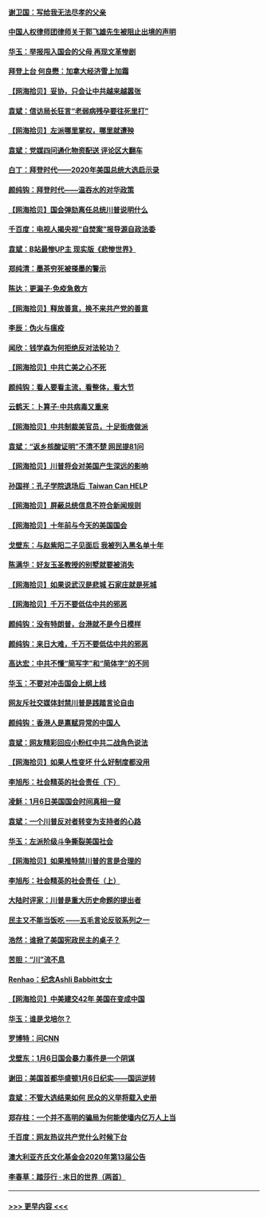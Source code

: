#### [谢卫国：写给我无法尽孝的父亲](../pages/nsc993/n12720325.md?t=01301102) 
#### [中国人权律师团律师关于郭飞雄先生被阻止出境的声明](../pages/nsc993/n12720203.md?t=01301102) 
#### [华玉：举报闯入国会的父母 再现文革惨剧](../pages/nsc993/n12719070.md?t=01301102) 
#### [拜登上台 何良懋：加拿大经济雪上加霜](../pages/nsc993/n12718943.md?t=01301102) 
#### [【网海拾贝】妥协，只会让中共越来越嚣张](../pages/nsc993/n12717392.md?t=01301102) 
#### [袁斌：信访局长狂言“老弱病残孕要往死里打”](../pages/nsc993/n12717343.md?t=01301102) 
#### [【网海拾贝】左派哪里掌权，哪里就遭殃](../pages/nsc993/n12715009.md?t=01301102) 
#### [袁斌：党媒四问通化物资配送 评论区大翻车](../pages/nsc993/n12714950.md?t=01301102) 
#### [白丁：拜登时代——2020年美国总统大选启示录](../pages/nsc993/n12714920.md?t=01301102) 
#### [颜纯钩：拜登时代——温吞水的对华政策](../pages/nsc993/n12713245.md?t=01301102) 
#### [【网海拾贝】国会弹劾离任总统川普说明什么](../pages/nsc993/n12712816.md?t=01301102) 
#### [千百度：电视人揭央视“自焚案”报导源自政法委](../pages/nsc993/n12709760.md?t=01301102) 
#### [袁斌：B站最惨UP主 现实版《悲惨世界》](../pages/nsc993/n12709686.md?t=01301102) 
#### [郑纯清：墨茶穷死被搽墨的警示](../pages/nsc993/n12709262.md?t=01301102) 
#### [陈达：更漏子·免疫急救方](../pages/nsc993/n12709244.md?t=01301102) 
#### [【网海拾贝】释放善意，换不来共产党的善意](../pages/nsc993/n12708361.md?t=01301102) 
#### [李辰：伪火与瘟疫](../pages/nsc993/n12707981.md?t=01301102) 
#### [闻欣：钱学森为何拒绝反对法轮功？](../pages/nsc993/n12707407.md?t=01301102) 
#### [【网海拾贝】中共亡美之心不死](../pages/nsc993/n12707621.md?t=01301102) 
#### [颜纯钩：看人要看主流，看整体，看大节](../pages/nsc993/n12707536.md?t=01301102) 
#### [云鹤天：卜算子‧中共病毒又重来](../pages/nsc993/n12707408.md?t=01301102) 
#### [【网海拾贝】中共制裁美官员，十足街痞做派](../pages/nsc993/n12705115.md?t=01301102) 
#### [袁斌：“返乡核酸证明”不清不楚 网民提81问](../pages/nsc993/n12704982.md?t=01301102) 
#### [【网海拾贝】川普将会对美国产生深远的影响](../pages/nsc993/n12703045.md?t=01301102) 
#### [孙国祥：孔子学院退场后  Taiwan Can HELP](../pages/nsc993/n12702430.md?t=01301102) 
#### [【网海拾贝】屏蔽总统信息不符合新闻规则](../pages/nsc993/n12699998.md?t=01301102) 
#### [【网海拾贝】十年前与今天的美国国会](../pages/nsc993/n12696993.md?t=01301102) 
#### [戈壁东：与赵紫阳二子见面后 我被列入黑名单十年](../pages/nsc993/n12696215.md?t=01301102) 
#### [陈满华：好友玉圣教授的别墅就要被消失](../pages/nsc993/n12695411.md?t=01301102) 
#### [【网海拾贝】如果说武汉是悲城 石家庄就是死城](../pages/nsc993/n12694589.md?t=01301102) 
#### [【网海拾贝】千万不要低估中共的邪恶](../pages/nsc993/n12692771.md?t=01301102) 
#### [颜纯钩：没有特朗普，台港就不是今日模样](../pages/nsc993/n12692678.md?t=01301102) 
#### [颜纯钩：来日大难，千万不要低估中共的邪恶](../pages/nsc993/n12692080.md?t=01301102) 
#### [高达宏：中共不懂“简写字”和“简体字”的不同](../pages/nsc993/n12692068.md?t=01301102) 
#### [华玉：不要对冲击国会上纲上线](../pages/nsc993/n12689948.md?t=01301102) 
#### [网友斥社交媒体封禁川普是践踏言论自由](../pages/nsc993/n12687482.md?t=01301102) 
#### [颜纯钩：香港人是禀赋异常的中国人](../pages/nsc993/n12685142.md?t=01301102) 
#### [袁斌：网友精彩回应小粉红中共二战角色说法](../pages/nsc993/n12684994.md?t=01301102) 
#### [【网海拾贝】如果人性变坏 什么好制度都没用](../pages/nsc993/n12683000.md?t=01301102) 
#### [李旭彤：社会精英的社会责任（下）](../pages/nsc993/n12680604.md?t=01301102) 
#### [凌稣：1月6日美国国会时间真相一窥](../pages/nsc993/n12682780.md?t=01301102) 
#### [袁斌：一个川普反对者转变为支持者的心路](../pages/nsc993/n12682700.md?t=01301102) 
#### [华玉：左派阶级斗争撕裂美国社会](../pages/nsc993/n12681226.md?t=01301102) 
#### [【网海拾贝】如果推特禁川普的言是合理的](../pages/nsc993/n12681232.md?t=01301102) 
#### [李旭彤：社会精英的社会责任（上）](../pages/nsc993/n12680501.md?t=01301102) 
#### [大陆时评家：川普是重大历史命题的提出者](../pages/nsc993/n12679904.md?t=01301102) 
#### [民主又不能当饭吃 ——五毛言论反驳系列之一](../pages/nsc993/n12679877.md?t=01301102) 
#### [浩然：谁掀了美国宪政民主的桌子？](../pages/nsc993/n12679850.md?t=01301102) 
#### [苦胆：“川”流不息](../pages/nsc993/n12678388.md?t=01301102) 
#### [Renhao：纪念Ashli Babbitt女士](../pages/nsc993/n12678359.md?t=01301102) 
#### [【网海拾贝】中美建交42年 美国在变成中国](../pages/nsc993/n12678324.md?t=01301102) 
#### [华玉：谁是戈培尔？](../pages/nsc993/n12677515.md?t=01301102) 
#### [罗博特：问CNN](../pages/nsc993/n12677172.md?t=01301102) 
#### [戈壁东：1月6日国会暴力事件是一个阴谋](../pages/nsc993/n12674639.md?t=01301102) 
#### [谢田：美国首都华盛顿1月6日纪实——国运逆转](../pages/nsc993/n12673190.md?t=01301102) 
#### [袁斌：不管大选结果如何 民众的义举将载入史册](../pages/nsc993/n12672787.md?t=01301102) 
#### [郑存柱：一个并不高明的骗局为何能使墙内亿万人上当](../pages/nsc993/n12671449.md?t=01301102) 
#### [千百度：网友热议共产党什么时候下台](../pages/nsc993/n12670442.md?t=01301102) 
#### [澳大利亚齐氏文化基金会2020年第13届公告](../pages/nsc993/n12670273.md?t=01301102) 
#### [李春草：踏莎行 · 末日的世界（两首）](../pages/nsc993/n12670253.md?t=01301102) 

----
#### [ >>> 更早内容 <<< ](../indexes/nsc993-earlier.md)
